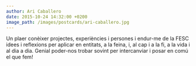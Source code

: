 ```yaml
---
author: Ari Caballero
date: 2015-10-24 14:32:00 +0200
image_path: /images/postcards/ari-caballero.jpg
---
```


Un plaer conèixer projectes, experiències i persones i endur-me de la FESC idees i reflexions per aplicar en entitats, a la feina, i, al cap i a la fi, a la vida i al dia a dia. 
Genial poder-nos trobar sovint per intercanviar i posar en comú el que fem!
